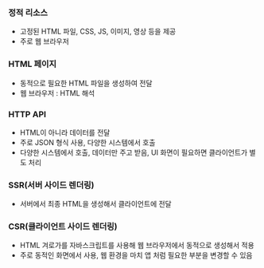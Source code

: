 ### 정적 리소스

- 고정된 HTML 파일, CSS, JS, 이미지, 영상 등을 제공
- 주로 웹 브라우저

### HTML 페이지

- 동적으로 필요한 HTML 파일을 생성하여 전달
- 웹 브라우저 : HTML 해석

### HTTP API

- HTML이 아니라 데이터를 전달
- 주로 JSON 형식 사용, 다양한 시스템에서 호출
- 다양한 시스템에서 호출, 데이터만 주고 받음, UI 화면이 필요하면 클라이언트가 별도 처리

### SSR(서버 사이드 렌더링)

- 서버에서 최종 HTML을 생성해서 클라이언트에 전달

### CSR(클라이언트 사이드 렌더링)

- HTML 겨로가를 자바스크립트를 사용해 웹 브라우저에서 동적으로 생성해서 적용
- 주로 동적인 화면에서 사용, 웹 환경을 마치 앱 처럼 필요한 부분을 변경할 수 있음